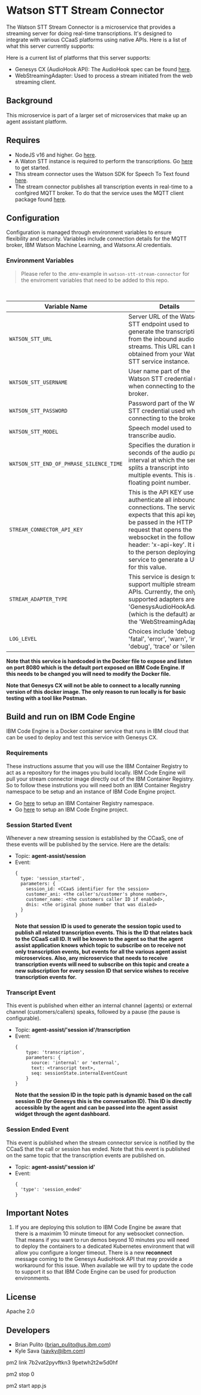 # Watson STT Stream Connector

The Watson STT Stream Connector is a microservice that provides a streaming server for doing real-time transcriptions. It's designed to integrate with various CCaaS platforms using native APIs. Here is a list of what this server currently supports:

Here is a current list of platforms that this server supports:

- Genesys CX (AudioHook API): The AudioHook spec can be found [here](https://developer.genesys.cloud/devapps/audiohook/).
- WebStreamingAdapter: Used to process a stream initiated from the web streaming client.

## Background

This microservice is part of a larger set of microservices that make up an agent assistant platform.


## Requires
- NodeJS v16 and higher. Go [here](https://nodejs.org/en/download/).
- A Waton STT instance is required to perform the transcriptions. Go [here](https://cloud.ibm.com/docs/speech-to-text?topic=speech-to-text-gettingStarted) to get started.
- This stream connector uses the Watson SDK for Speech To Text found [here](https://github.com/watson-developer-cloud/node-sdk).
- The stream connector publishes all transcription events in real-time to a confgired MQTT broker. To do that the service uses the MQTT client package found [here](https://github.com/mqttjs/MQTT.js).

## Configuration

Configuration is managed through environment variables to ensure flexibility and security. Variables include connection details for the MQTT broker, IBM Watson Machine Learning, and Watsonx.AI credentials. 

### Environment Variables

> Please refer to the .env-example in `watson-stt-stream-connector` for the enviroment variables that need to be added to this repo.

<br>

| Variable Name | Details | Default Value |
|---------------|---------|---------------|
| `WATSON_STT_URL` | Server URL of the Watson STT endpoint used to generate the transcriptions from the inbound audio streams. This URL can be obtained from your Watson STT service instance. | N/A |
| `WATSON_STT_USERNAME` | User name part of the Watson STT credential used when connecting to the broker. | apikey |
| `WATSON_STT_PASSWORD` | Password part of the Watson STT credential used when connecting to the broker. | N/A |
| `WATSON_STT_MODEL` | Speech model used to transcribe audio. | US_NarrowbandModel |
| `WATSON_STT_END_OF_PHRASE_SILENCE_TIME` | Specifies the duration in seconds of the audio pause interval at which the service splits a transcript into multiple events. This is a floating point number. | 2.0 |
| `STREAM_CONNECTOR_API_KEY` |This is the API KEY use to authenticate all inbound connections. The service expects that this api key will be passed in the HTTP request that opens the websocket in the following header: 'x-api-key'. It is up to the person deploying this service to generate a UUID for this value. | N/A |
| `STREAM_ADAPTER_TYPE` | This service is design to support multiple streaming APIs. Currently, the only supported adapters are: 'GenesysAudioHookAdapter' (which is the default) and the 'WebStreamingAdapter'. | GenesysAudioHookAdapter |
| `LOG_LEVEL` | Choices include 'debug', 'fatal', 'error', 'warn', 'info', 'debug', 'trace' or 'silent'. | debug |

**Note that this service is hardcoded in the Docker file to expose and listen on port 8080 which is the default port exposed on IBM Code Engine. If this needs to be changed you will need to modify the Docker file.**

**Note that Genesys CX will not be able to connect to a locally running version of this docker image. The only reason to run locally is for basic testing with a tool like Postman.**

## Build and run on IBM Code Engine

IBM Code Engine is a Docker container service that runs in IBM cloud that can be used to deploy and test this service with Genesys CX. 

### Requirements

These instructions assume that you will use the IBM Container Registry to act as a repository for the images you build locally. IBM Code Engine will pull your stream connector image directly out of the IBM Container Registry. So to follow these instrutions you will need both an IBM Container Registry namespace to be setup and an instance of IBM Code Engine project.

- Go [here](https://cloud.ibm.com/registry/overview) to setup an IBM Container Registry namespace.
- Go [here](https://cloud.ibm.com/codeengine/overview) to setup an IBM Code Engine project.

### Session Started Event

Whenever a new streaming session is established by the CCaaS, one of these events will be published by the service. Here are the details:

- Topic: **agent-assist/session**
- Event:
    ```
    {
      type: 'session_started',
      parameters: {
        session_id: <CCaaS identifier for the session>
        customer_ani: <the caller's/customer's phone number>,
        customer_name: <the customers caller ID if enabled>,
        dnis: <the original phone number that was dialed>
      }
    }
    ```
    **Note that session ID is used to generate the session topic used to publish all related transcription events. This is the ID that relates back to the CCaaS call ID. It will be known to the agent so that the agent assist application knows which topic to subscribe on to receive not only transcription events, but events for all the various agent assist microservices. Also, any microservice that needs to receive transcription events will need to subscribe on this topic and create a new subscription for every session ID that service wishes to receive transcription events for.**

### Transcript Event

This event is published when either an internal channel (agents) or external channel (customers/callers) speaks, followed by a pause (the pause is configurable).

- Topic: **agent-assist/'session id'/transcription**
- Event:
    ```
    {
        type: 'transcription',
        parameters: {
          source: 'internal' or 'external',
          text: <transcript text>,
          seq: sessionState.internalEventCount
        }
    }
    ```
    **Note that the session ID in the topic path is dynamic based on the call session ID (for Genesys this is the conversation ID). This ID is directly accessible by the agent and can be passed into the agent assist widget through the agent dashboard.**

### Session Ended Event

This event is published when the stream connector service is notified by the CCaaS that the call or session has ended. Note that this event is published on the same topic that the transcription events are published on.

- Topic: **agent-assist/'session id'**
- Event:
    ```
    {
      'type': 'session_ended'
    }
    ```

## Important Notes
1. If you are deploying this solution to IBM Code Engine be aware that there is a maximim 10 minute timeout for any websocket connection. That means if you want to run demos beyond 10 minutes you will need to deploy the containers to a dedicated Kubernetes environment that will allow you configure a longer timeout. There is a new **reconnect** message coming to the Genesys AudioHook API that may provide a workaround for this issue. When available we will try to update the code to support it so that IBM Code Engine can be used for production environments.

## License

Apache 2.0

## Developers

- Brian Pulito (brian_pulito@us.ibm.com)
- Kyle Sava (savky@ibm.com)

pm2 link 7b2vat2pyvftkn3 9petwh2t2w5d0hf

pm2 stop 0

pm2 start app.js